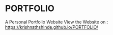 # PORTFOLIO
A Personal Portfolio Website
View the Website on : https://krishnathshinde.github.io/PORTFOLIO/
